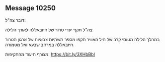 ## Message 10250

דובר צה"ל:

צה"ל תקף יעדי טרור של חיזבאללה לאורך הלילה

במהלך הלילה מטוסי קרב של חיל האוויר תקפו מספר תשתיות צבאיות של ארגון הטרור חיזבאללה במרחב שבעא ואל מטמורה.

מצורף תיעוד מהתקיפות: https://bit.ly/3XHbBbI

